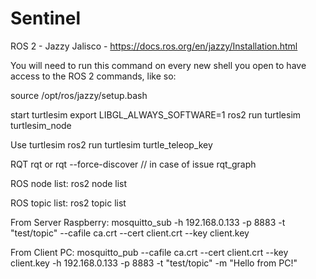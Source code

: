 # Sentinel

ROS 2 - Jazzy Jalisco - https://docs.ros.org/en/jazzy/Installation.html

You will need to run this command on every new shell you open to have access to the ROS 2 commands, like so:

source /opt/ros/jazzy/setup.bash

start turtlesim
export LIBGL_ALWAYS_SOFTWARE=1
ros2 run turtlesim turtlesim_node

Use turtlesim
ros2 run turtlesim turtle_teleop_key

RQT
rqt or rqt --force-discover // in case of issue
rqt_graph

ROS node list:
ros2 node list

ROS topic list:
ros2 topic list 

From Server Raspberry:
mosquitto_sub -h 192.168.0.133 -p 8883 -t "test/topic" --cafile ca.crt --cert client.crt --key client.key

From Client PC:
mosquitto_pub --cafile ca.crt --cert client.crt --key client.key -h 192.168.0.133 -p 8883 -t "test/topic" -m "Hello from PC!"
